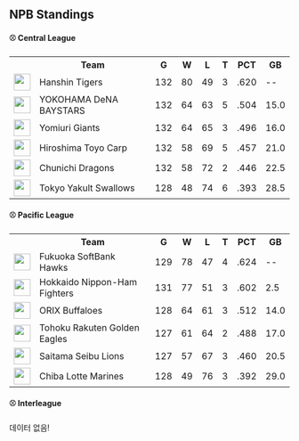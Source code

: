 ## NPB Standings

#### ⚾ Central League

<table>
<tr><th></th><th>Team</th><th>G</th><th>W</th><th>L</th><th>T</th><th>PCT</th><th>GB</th></tr>
<tr>
    <td><img src='https://npb.jp/bis/images/pet2025_t_1.gif' width='30'></td>
    <td>Hanshin
Tigers</td>
    <td>132</td>
    <td>80</td>
    <td>49</td>
    <td>3</td>
    <td>.620</td>
    <td>--</td>
</tr>
<tr>
    <td><img src='https://npb.jp/bis/images/pet2025_db_1.gif' width='30'></td>
    <td>YOKOHAMA DeNA
BAYSTARS</td>
    <td>132</td>
    <td>64</td>
    <td>63</td>
    <td>5</td>
    <td>.504</td>
    <td>15.0</td>
</tr>
<tr>
    <td><img src='https://npb.jp/bis/images/pet2025_g_1.gif' width='30'></td>
    <td>Yomiuri
Giants</td>
    <td>132</td>
    <td>64</td>
    <td>65</td>
    <td>3</td>
    <td>.496</td>
    <td>16.0</td>
</tr>
<tr>
    <td><img src='https://npb.jp/bis/images/pet2025_c_1.gif' width='30'></td>
    <td>Hiroshima Toyo
Carp</td>
    <td>132</td>
    <td>58</td>
    <td>69</td>
    <td>5</td>
    <td>.457</td>
    <td>21.0</td>
</tr>
<tr>
    <td><img src='https://npb.jp/bis/images/pet2025_d_1.gif' width='30'></td>
    <td>Chunichi
Dragons</td>
    <td>132</td>
    <td>58</td>
    <td>72</td>
    <td>2</td>
    <td>.446</td>
    <td>22.5</td>
</tr>
<tr>
    <td><img src='https://npb.jp/bis/images/pet2025_s_1.gif' width='30'></td>
    <td>Tokyo Yakult
Swallows</td>
    <td>128</td>
    <td>48</td>
    <td>74</td>
    <td>6</td>
    <td>.393</td>
    <td>28.5</td>
</tr>
</table>

#### ⚾ Pacific League

<table>
<tr><th></th><th>Team</th><th>G</th><th>W</th><th>L</th><th>T</th><th>PCT</th><th>GB</th></tr>
<tr>
    <td><img src='https://npb.jp/bis/images/pet2025_h_1.gif' width='30'></td>
    <td>Fukuoka SoftBank
Hawks</td>
    <td>129</td>
    <td>78</td>
    <td>47</td>
    <td>4</td>
    <td>.624</td>
    <td>--</td>
</tr>
<tr>
    <td><img src='' width='30'></td>
    <td>Hokkaido Nippon-Ham
Fighters</td>
    <td>131</td>
    <td>77</td>
    <td>51</td>
    <td>3</td>
    <td>.602</td>
    <td>2.5</td>
</tr>
<tr>
    <td><img src='' width='30'></td>
    <td>ORIX
Buffaloes</td>
    <td>128</td>
    <td>64</td>
    <td>61</td>
    <td>3</td>
    <td>.512</td>
    <td>14.0</td>
</tr>
<tr>
    <td><img src='https://npb.jp/bis/images/pet2025_e_1.gif' width='30'></td>
    <td>Tohoku Rakuten
Golden Eagles</td>
    <td>127</td>
    <td>61</td>
    <td>64</td>
    <td>2</td>
    <td>.488</td>
    <td>17.0</td>
</tr>
<tr>
    <td><img src='https://npb.jp/bis/images/pet2025_l_1.gif' width='30'></td>
    <td>Saitama Seibu
Lions</td>
    <td>127</td>
    <td>57</td>
    <td>67</td>
    <td>3</td>
    <td>.460</td>
    <td>20.5</td>
</tr>
<tr>
    <td><img src='https://npb.jp/bis/images/pet2025_m_1.gif' width='30'></td>
    <td>Chiba Lotte
Marines</td>
    <td>128</td>
    <td>49</td>
    <td>76</td>
    <td>3</td>
    <td>.392</td>
    <td>29.0</td>
</tr>
</table>

#### ⚾ Interleague

데이터 없음!

